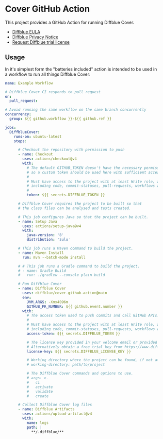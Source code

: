 # Cover GitHub Action

This project provides a GitHub Action for running Diffblue Cover.

- [Diffblue EULA](https://docs.diffblue.com/legal/diffblue-legal/diffblue-end-user-license-agreement-eula)
- [Diffblue Privacy Notice](https://docs.diffblue.com/legal/diffblue-legal/privacy-notice)
- [Request Diffblue trial license](https://www.diffblue.com/try-cover/github)


## Usage

In it's simplest form the "batteries included" action is intended to be used in a workflow to run all things Diffblue Cover:

```yaml
name: Example Workflow

# Diffblue Cover CI responds to pull request
on:
  pull_request:

# Avoid running the same workflow on the same branch concurrently
concurrency:
  group: ${{ github.workflow }}-${{ github.ref }}

jobs:
  DiffblueCover:
    runs-on: ubuntu-latest
    steps:

      # Checkout the repository with permission to push
      - name: Checkout
        uses: actions/checkout@v4
        with:
          # The default GITHUB_TOKEN doesn't have the necessary permissions
          # so a custom token should be used here with sufficient access.
          #
          # Must have access to the project with at least Write role, and scopes
          # including code, commit-statuses, pull-requests, workflows and actions.
          #
          token: ${{ secrets.DIFFBLUE_TOKEN }}

      # Diffblue Cover requires the project to be built so that
      # the class files can be analysed and tests created.

      # This job configures Java so that the project can be built.
      - name: Setup Java
        uses: actions/setup-java@v4
        with:
          java-version: '8'
          distribution: 'zulu'

      # This job runs a Maven command to build the project.
      - name: Maven Install
        run: mvn --batch-mode install

      # # This job runs a Gradle command to build the project.
      # - name: Gradle Build
      #   run: ./gradlew --console plain build

      # Run Diffblue Cover
      - name: Diffblue Cover
        uses: diffblue/cover-github-action@main
        env:
          JVM_ARGS: -Xmx4096m
          GITHUB_PR_NUMBER: ${{ github.event.number }}
        with:
          # The access token used to push commits and call GitHub APIs.
          #
          # Must have access to the project with at least Write role, and scopes
          # including code, commit-statuses, pull-requests, workflows and actions.
          access-token: ${{ secrets.DIFFBLUE_TOKEN }}

          # The license key provided in your welcome email or provided by your organization.
          # Alternatively obtain a free trial key from https://www.diffblue.com/try-cover/github.
          license-key: ${{ secrets.DIFFBLUE_LICENSE_KEY }}

          # Working directory where the project can be found, if not at the root.
          # working-directory: path/to/project

          # The Diffblue Cover commands and options to use.
          # args: >-
          #   ci
          #   activate
          #   validate
          #   create

      # Collect Diffblue Cover log files
      - name: Diffblue Artifacts
        uses: actions/upload-artifact@v4
        with:
          name: logs
          path: |
            **/.diffblue/**
```
